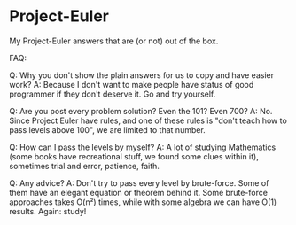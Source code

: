 # Project-Euler
My Project-Euler answers that are (or not) out of the box.

FAQ:

Q: Why you don't show the plain answers for us to copy and have easier work?
A: Because I don't want to make people have status of good programmer if they don't deserve it. Go and try yourself.

Q: Are you post every problem solution? Even the 101? Even 700?
A: No. Since Project Euler have rules, and one of these rules is "don't teach how to pass levels above 100", we are limited to that number.

Q: How can I pass the levels by myself?
A: A lot of studying Mathematics (some books have recreational stuff, we found some clues within it), sometimes trial and error, patience, faith.

Q: Any advice?
A: Don't try to pass every level by brute-force. Some of them have an elegant equation or theorem behind it. Some brute-force approaches takes O(n²) times, while with some algebra we can have O(1) results. Again: study!
